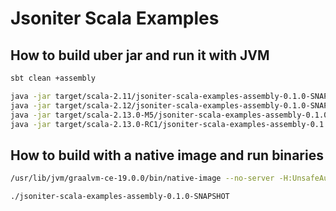 # Jsoniter Scala Examples

## How to build uber jar and run it with JVM

```sh
sbt clean +assembly

java -jar target/scala-2.11/jsoniter-scala-examples-assembly-0.1.0-SNAPSHOT.jar
java -jar target/scala-2.12/jsoniter-scala-examples-assembly-0.1.0-SNAPSHOT.jar
java -jar target/scala-2.13.0-M5/jsoniter-scala-examples-assembly-0.1.0-SNAPSHOT.jar
java -jar target/scala-2.13.0-RC1/jsoniter-scala-examples-assembly-0.1.0-SNAPSHOT.jar
```

## How to build with a native image and run binaries

```sh
/usr/lib/jvm/graalvm-ce-19.0.0/bin/native-image --no-server -H:UnsafeAutomaticSubstitutionsLogLevel=3 -jar target/scala-2.12/jsoniter-scala-examples-assembly-0.1.0-SNAPSHOT.jar

./jsoniter-scala-examples-assembly-0.1.0-SNAPSHOT
```